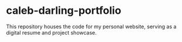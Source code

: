 # caleb-darling-portfolio
This repository houses the code for my personal website, serving as a digital resume and project showcase.
